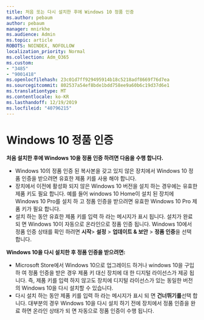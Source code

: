 ```yaml
---
title: 처음 또는 다시 설치한 후에 Windows 10 정품 인증
ms.author: pebaum
author: pebaum
manager: mnirkhe
ms.audience: Admin
ms.topic: article
ROBOTS: NOINDEX, NOFOLLOW
localization_priority: Normal
ms.collection: Adm_O365
ms.custom:
- "3485"
- "9001418"
ms.openlocfilehash: 23c01d7ff929495914b18c5218adf8669f76d7ea
ms.sourcegitcommit: 802537a54ef8bde1bdd758ee9a60b6c19d37d6e1
ms.translationtype: MT
ms.contentlocale: ko-KR
ms.lasthandoff: 12/19/2019
ms.locfileid: "40796215"
---
```

# <a name="activate-windows-10"></a>Windows 10 정품 인증

**처음 설치한 후에 Windows 10을 정품 인증 하려면 다음을 수행 합니다.**

- Windows 10의 정품 인증 된 복사본을 갖고 있지 않은 장치에서 Windows 10 정품 인증을 받으려면 유효한 제품 키를 사용 해야 합니다.
- 장치에서 이전에 활성화 되지 않은 Windows 10 버전을 설치 하는 경우에는 유효한 제품 키도 필요 합니다. 예를 들어 windows 10 Home이 설치 된 장치에 Windows 10 Pro를 설치 하 고 정품 인증을 받으려면 유효한 Windows 10 Pro 제품 키가 필요 합니다.
- 설치 하는 동안 유효한 제품 키를 입력 하 라는 메시지가 표시 됩니다. 설치가 완료 되 면 Windows 10이 자동으로 온라인으로 정품 인증 됩니다. Windows 10에서 정품 인증 상태를 확인 하려면 **시작**> **설정** > **업데이트 & 보안** > **정품 인증**을 선택 합니다.

**Windows 10을 다시 설치한 후 정품 인증을 받으려면:**

- Microsoft Store에서 Windows 10으로 업그레이드 하거나 windows 10을 구입 하 여 정품 인증을 받은 경우 제품 키 대신 장치에 대 한 디지털 라이선스가 제공 됩니다. 즉, 제품 키를 입력 하지 않고도 장치에 디지털 라이선스가 있는 동일한 버전의 Windows 10을 다시 설치할 수 있습니다.
- 다시 설치 하는 동안 제품 키를 입력 하 라는 메시지가 표시 되 면 **건너뛰기를**선택 합니다. 대부분의 경우 Windows 10을 다시 설치 하기 전에 장치에서 정품 인증을 완료 하면 온라인 상태가 되 면 자동으로 정품 인증이 수행 됩니다.
